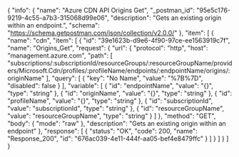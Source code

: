 {
  "info": {
    "name": "Azure CDN API Origins Get",
    "_postman_id": "95e5c176-9219-4c55-a7b3-315068d99e06",
    "description": "Gets an existing origin within an endpoint.",
    "schema": "https://schema.getpostman.com/json/collection/v2.0.0/"
  },
  "item": [
    {
      "name": "cdn",
      "item": [
        {
          "id": "39e1623b-d9e6-4f90-97ce-ee1563919c7f",
          "name": "Origins_Get",
          "request": {
            "url": {
              "protocol": "http",
              "host": "management.azure.com",
              "path": [
                "subscriptions/:subscriptionId/resourceGroups/:resourceGroupName/providers/Microsoft.Cdn/profiles/:profileName/endpoints/:endpointName/origins/:originName"
              ],
              "query": [
                {
                  "key": "No Name",
                  "value": "%7B%7D",
                  "disabled": false
                }
              ],
              "variable": [
                {
                  "id": "endpointName",
                  "value": "{}",
                  "type": "string"
                },
                {
                  "id": "originName",
                  "value": "{}",
                  "type": "string"
                },
                {
                  "id": "profileName",
                  "value": "{}",
                  "type": "string"
                },
                {
                  "id": "subscriptionId",
                  "value": "subscriptionId",
                  "type": "string"
                },
                {
                  "id": "resourceGroupName",
                  "value": "resourceGroupName",
                  "type": "string"
                }
              ]
            },
            "method": "GET",
            "body": {
              "mode": "raw"
            },
            "description": "Gets an existing origin within an endpoint"
          },
          "response": [
            {
              "status": "OK",
              "code": 200,
              "name": "Response_200",
              "id": "676ac039-4e11-444f-aa05-bef4e8479ffc"
            }
          ]
        }
      ]
    }
  ]
}